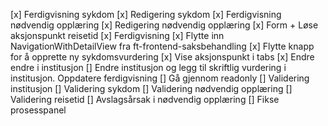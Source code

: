 [x] Ferdigvisning sykdom
[x] Redigering sykdom
[x] Ferdigvisning nødvendig opplæring
[x] Redigering nødvendig opplæring
[x] Form + Løse aksjonspunkt reisetid
[x] Ferdigvisning
[x] Flytte inn NavigationWithDetailView fra ft-frontend-saksbehandling
[x] Flytte knapp for å opprette ny sykdomsvurdering
[x] Vise aksjonspunkt i tabs
[x] Endre endre i institusjon
[] Endre institusjon og legg til skriftlig vurdering i institusjon. Oppdatere ferdigvisning
[] Gå gjennom readonly
[] Validering institusjon
[] Validering sykdom
[] Validering nødvendig opplæring
[] Validering reisetid
[] Avslagsårsak i nødvendig opplæring
[] Fikse prosesspanel
